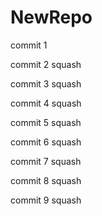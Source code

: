 # NewRepo

commit 1

commit 2 squash

commit 3 squash

commit 4 squash

commit 5 squash

commit 6 squash

commit 7 squash

commit 8 squash

commit 9 squash